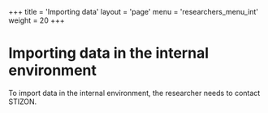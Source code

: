 +++
title = 'Importing data'
layout = 'page'
menu = 'researchers_menu_int'
weight = 20
+++

# Importing data in the internal environment
To import data in the internal environment, the researcher needs to contact STIZON.